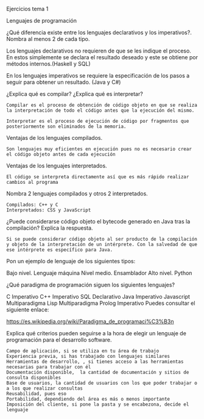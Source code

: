 Ejercicios tema 1

Lenguajes de programación

¿Qué diferencia existe entre los lenguajes declarativos y los imperativos?. Nombra al menos 2 de cada tipo.

Los lenguajes declarativos no requieren de que se les indique el proceso. En estos simplemente se declara el resultado deseado y este se obtiene por métodos internos.(Haskell y SQL)

En los lenguajes imperativos se requiere la especificación de los pasos a seguir para obtener un resultado. (Java y C#)


¿Explica qué es compilar? ¿Explica qué es interpretar?

	Compilar es el proceso de obtención de código objeto en que se realiza la interpretación de todo el código antes que la ejecución del mismo. 
	
	Interpretar es el proceso de ejecución de código por fragmentos que posteriormente son eliminados de la memoria.

Ventajas de los lenguajes compilados.
	
	Son lenguajes muy eficientes en ejecución pues no es necesario crear el código objeto antes de cada ejecución

Ventajas de los lenguajes interpretados.

	El código se interpreta directamente así que es más rápido realizar cambios al programa

Nombra 2 lenguajes compilados y otros 2 interpretados.

	Compilados: C++ y C
	Interpretados: CSS y JavaScript

¿Puede considerarse código objeto el bytecode generado en Java tras la compilación? Explica la respuesta.
	
	Si se puede considerar código objeto al ser producto de la compilación y objeto de la interpretación de un intérprete. Con la salvedad de que ese intérprete es específico para Java.


Pon un ejemplo de lenguaje de los siguientes tipos:

Bajo nivel. Lenguaje máquina
Nivel medio. Ensamblador
Alto nivel. Python

¿Qué paradigma de programación siguen los siguientes lenguajes?

C Imperativo
C++ Imperativo
SQL Declarativo
Java Imperativo
Javascript Multiparadigma
Lisp Multiparadigma
Prolog Imperativo
Puedes consultar el siguiente enlace:

https://es.wikipedia.org/wiki/Paradigma_de_programaci%C3%B3n

Explica qué criterios pueden seguirse a la hora de elegir un lenguaje de programación para el desarrollo software.
	
	Campo de aplicación, si se utiliza en tu área de trabajo
 	Experiencia previa, si has trabajado con lenguajes similares
	Herramientas de desarrollo, , si tienes acceso a las herramientas necesarias para trabajar con él
	Documentación disponible,  la cantidad de documentación y sitios de consulta disponibles
	Base de usuarios, la cantidad de usuarios con los que poder trabajar o a los que realizar consultas
	Reusabilidad, pues eso
	Portabilidad, dependiendo del área es más o menos importante
	Imposición del cliente, si pone la pasta y se encabezona, decide el lenguaje
